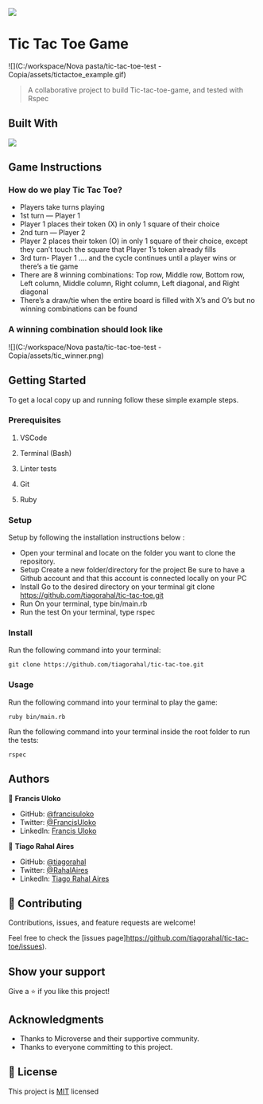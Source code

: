 ![](https://img.shields.io/badge/Microverse-blueviolet)

# Tic Tac Toe Game

![](C:/workspace/Nova pasta/tic-tac-toe-test - Copia/assets/tictactoe_example.gif)

> A collaborative project to build Tic-tac-toe-game, and tested with Rspec

## Built With

<img src="https://img.shields.io/badge/Ruby-CC342D?style=for-the-badge&logo=ruby&logoColor=white">

## Game Instructions

### How do we play Tic Tac Toe?

- Players take turns playing
- 1st turn — Player 1
- Player 1 places their token (X) in only 1 square of their choice
- 2nd turn — Player 2
- Player 2 places their token (O) in only 1 square of their choice, except they can’t touch the square that Player 1’s token already fills
- 3rd turn- Player 1 …. and the cycle continues until a player wins or there’s a tie game
- There are 8 winning combinations: Top row, Middle row, Bottom row, Left column, Middle column, Right column, Left diagonal, and Right diagonal
- There’s a draw/tie when the entire board is filled with X’s and O’s but no winning combinations can be found

### A winning combination should look like

![](C:/workspace/Nova pasta/tic-tac-toe-test - Copia/assets/tic_winner.png)

## Getting Started

To get a local copy up and running follow these simple example steps.

### Prerequisites

1. VSCode

2. Terminal (Bash)

3. Linter tests

4. Git

5. Ruby

### Setup

Setup by  following the installation instructions below :

* Open your terminal and locate on the folder you want to clone the repository.
* Setup
  Create a new folder/directory for the project
   Be sure to have a Github account and that this account is connected locally on your PC
* Install
  Go to the desired directory on your terminal
   git clone https://github.com/tiagorahal/tic-tac-toe.git
* Run
  On your terminal, type bin/main.rb
* Run the test
  On your terminal, type rspec

### Install

Run the following command into your terminal:

```console
git clone https://github.com/tiagorahal/tic-tac-toe.git
```

### Usage

Run the following command into your terminal to play the game:

```console
ruby bin/main.rb
```

Run the following command into your terminal inside the root folder to run the tests:

```console
rspec
```

## Authors

👤 **Francis Uloko**

- GitHub: [@francisuloko](https://github.com/francisuloko)
- Twitter: [@FrancisUloko](https://twitter.com/FrancisUloko)
- LinkedIn: [Francis Uloko](https://www.linkedin.com/in/francisuloko/)

👤 **Tiago Rahal Aires**

- GitHub: [@tiagorahal](https://github.com/tiagorahal)
- Twitter: [@RahalAires](https://twitter.com/RahalAires)
- LinkedIn: [Tiago Rahal Aires](https://www.linkedin.com/in/tiagorahal/)

## 🤝 Contributing

Contributions, issues, and feature requests are welcome!

Feel free to check the [issues page]https://github.com/tiagorahal/tic-tac-toe/issues).

## Show your support

Give a ⭐️ if you like this project!

## Acknowledgments

- Thanks to Microverse and their supportive community.
- Thanks to everyone committing to this project.

## 📝 License

This project is [MIT](./MIT.md) licensed
